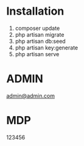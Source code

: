# Installation #

1) composer update
2) php artisan migrate
3) php artisan db:seed
4) php artisan key:generate
5) php artisan serve

# ADMIN #
admin@admin.com
# MDP #
123456
